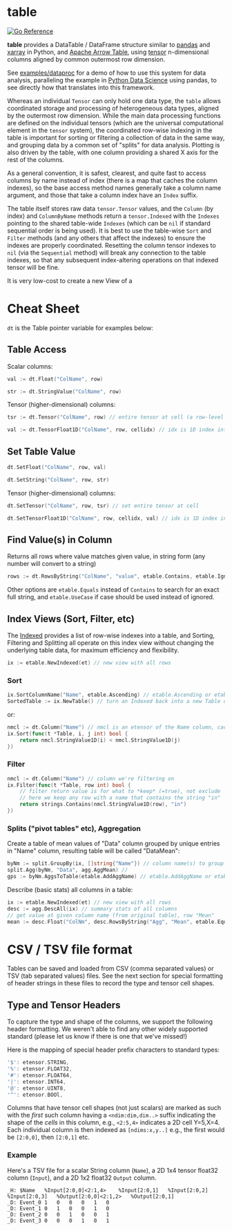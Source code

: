 # table 

[![Go Reference](https://pkg.go.dev/badge/cogentcore.org/core/table.svg)](https://pkg.go.dev/cogentcore.org/core/table)

**table** provides a DataTable / DataFrame structure similar to [pandas](https://pandas.pydata.org/) and [xarray](http://xarray.pydata.org/en/stable/) in Python, and [Apache Arrow Table](https://github.com/apache/arrow/tree/master/go/arrow/array/table.go), using [tensor](../tensor) n-dimensional columns aligned by common outermost row dimension.

See [examples/dataproc](examples/dataproc) for a demo of how to use this system for data analysis, paralleling the example in [Python Data Science](https://jakevdp.github.io/PythonDataScienceHandbook/03.08-aggregation-and-grouping.html) using pandas, to see directly how that translates into this framework.

Whereas an individual `Tensor` can only hold one data type, the `table` allows coordinated storage and processing of heterogeneous data types, aligned by the outermost row dimension. While the main data processing functions are defined on the individual tensors (which are the universal computational element in the `tensor` system), the coordinated row-wise indexing in the table is important for sorting or filtering a collection of data in the same way, and grouping data by a common set of "splits" for data analysis.  Plotting is also driven by the table, with one column providing a shared X axis for the rest of the columns.

As a general convention, it is safest, clearest, and quite fast to access columns by name instead of index (there is a map that caches the column indexes), so the base access method names generally take a column name argument, and those that take a column index have an `Index` suffix.

The table itself stores raw data `tensor.Tensor` values, and the `Column` (by index) and `ColumnByName` methods return a `tensor.Indexed` with the `Indexes` pointing to the shared table-wide `Indexes` (which can be `nil` if standard sequential order is being used).  It is best to use the table-wise `Sort` and `Filter` methods (and any others that affect the indexes) to ensure the indexes are properly coordinated.  Resetting the column tensor indexes to `nil` (via the `Sequential` method) will break any connection to the table indexes, so that any subsequent index-altering operations on that indexed tensor will be fine.

It is very low-cost to create a new View of a 

# Cheat Sheet

`dt` is the Table pointer variable for examples below:

## Table Access

Scalar columns:

```Go
val := dt.Float("ColName", row)
```

```Go
str := dt.StringValue("ColName", row)
```

Tensor (higher-dimensional) columns:

```Go
tsr := dt.Tensor("ColName", row) // entire tensor at cell (a row-level SubSpace of column tensor)
```

```Go
val := dt.TensorFloat1D("ColName", row, cellidx) // idx is 1D index into cell tensor
```

## Set Table Value

```Go
dt.SetFloat("ColName", row, val)
```

```Go
dt.SetString("ColName", row, str)
```

Tensor (higher-dimensional) columns:

```Go
dt.SetTensor("ColName", row, tsr) // set entire tensor at cell 
```

```Go
dt.SetTensorFloat1D("ColName", row, cellidx, val) // idx is 1D index into cell tensor
```

## Find Value(s) in Column

Returns all rows where value matches given value, in string form (any number will convert to a string)

```Go
rows := dt.RowsByString("ColName", "value", etable.Contains, etable.IgnoreCase)
```

Other options are `etable.Equals` instead of `Contains` to search for an exact full string, and `etable.UseCase` if case should be used instead of ignored.

## Index Views (Sort, Filter, etc)

The [Indexed](https://godoc.org/github.com/goki/etable/v2/etable#Indexed) provides a list of row-wise indexes into a table, and Sorting, Filtering and Splitting all operate on this index view without changing the underlying table data, for maximum efficiency and flexibility.

```Go
ix := etable.NewIndexed(et) // new view with all rows
```

### Sort

```Go
ix.SortColumnName("Name", etable.Ascending) // etable.Ascending or etable.Descending
SortedTable := ix.NewTable() // turn an Indexed back into a new Table organized in order of indexes
```

or:

```Go
nmcl := dt.Column("Name") // nmcl is an etensor of the Name column, cached
ix.Sort(func(t *Table, i, j int) bool {
	return nmcl.StringValue1D(i) < nmcl.StringValue1D(j)
})
```

### Filter

```Go
nmcl := dt.Column("Name") // column we're filtering on
ix.Filter(func(t *Table, row int) bool {
	// filter return value is for what to *keep* (=true), not exclude
	// here we keep any row with a name that contains the string "in"
	return strings.Contains(nmcl.StringValue1D(row), "in")
})
```

### Splits ("pivot tables" etc), Aggregation

Create a table of mean values of "Data" column grouped by unique entries in "Name" column, resulting table will be called "DataMean":

```Go
byNm := split.GroupBy(ix, []string{"Name"}) // column name(s) to group by
split.Agg(byNm, "Data", agg.AggMean) // 
gps := byNm.AggsToTable(etable.AddAggName) // etable.AddAggName or etable.ColNameOnly for naming cols
```

Describe (basic stats) all columns in a table:

```Go
ix := etable.NewIndexed(et) // new view with all rows
desc := agg.DescAll(ix) // summary stats of all columns
// get value at given column name (from original table), row "Mean"
mean := desc.Float("ColNm", desc.RowsByString("Agg", "Mean", etable.Equals, etable.UseCase)[0])
```

# CSV / TSV file format

Tables can be saved and loaded from CSV (comma separated values) or TSV (tab separated values) files.  See the next section for special formatting of header strings in these files to record the type and tensor cell shapes.

## Type and Tensor Headers

To capture the type and shape of the columns, we support the following header formatting.  We weren't able to find any other widely supported standard (please let us know if there is one that we've missed!)

Here is the mapping of special header prefix characters to standard types:
```Go
'$': etensor.STRING,
'%': etensor.FLOAT32,
'#': etensor.FLOAT64,
'|': etensor.INT64,
'@': etensor.UINT8,
'^': etensor.BOOl,
```

Columns that have tensor cell shapes (not just scalars) are marked as such with the *first* such column having a `<ndim:dim,dim..>` suffix indicating the shape of the *cells* in this column, e.g., `<2:5,4>` indicates a 2D cell Y=5,X=4.  Each individual column is then indexed as `[ndims:x,y..]` e.g., the first would be `[2:0,0]`, then `[2:0,1]` etc.

### Example

Here's a TSV file for a scalar String column (`Name`), a 2D 1x4 tensor float32 column (`Input`), and a 2D 1x2 float32 `Output` column.

```
_H:	$Name	%Input[2:0,0]<2:1,4>	%Input[2:0,1]	%Input[2:0,2]	%Input[2:0,3]	%Output[2:0,0]<2:1,2>	%Output[2:0,1]
_D:	Event_0	1	0	0	0	1	0
_D:	Event_1	0	1	0	0	1	0
_D:	Event_2	0	0	1	0	0	1
_D:	Event_3	0	0	0	1	0	1
```




